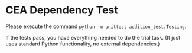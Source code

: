 # CEA Dependency Test
Please execute the command `python -m unittest addition_test.Testing`. 

If the tests pass, you have everything needed to do the trial task. (It just uses standard Python functionality,
no external dependencies.)